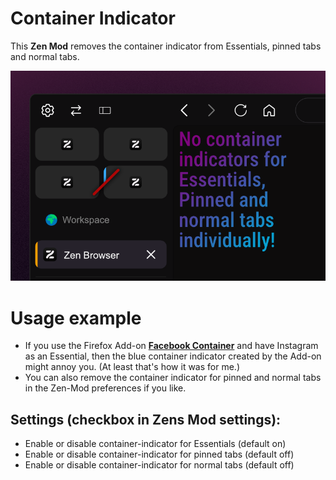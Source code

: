 
# Container Indicator

This **Zen Mod** removes the container indicator from Essentials, pinned tabs and normal tabs.

![image](https://raw.githubusercontent.com/Archer7x/Zen-Themes/refs/heads/main/ContainerIndicator/image.png)

# Usage example
  - If you use the Firefox Add-on [**Facebook Container**](https://support.mozilla.org/en-US/kb/facebook-container-prevent-facebook-tracking) and have Instagram as an Essential,
    then the blue container indicator created by the Add-on might annoy you. (At least that's how it was for me.)
  - You can also remove the container indicator for pinned and normal tabs in the Zen-Mod preferences if you like.

## Settings (checkbox in Zens Mod settings):
  - Enable or disable container-indicator for Essentials (default on)
  - Enable or disable container-indicator for pinned tabs (default off)
  - Enable or disable container-indicator for normal tabs (default off)
